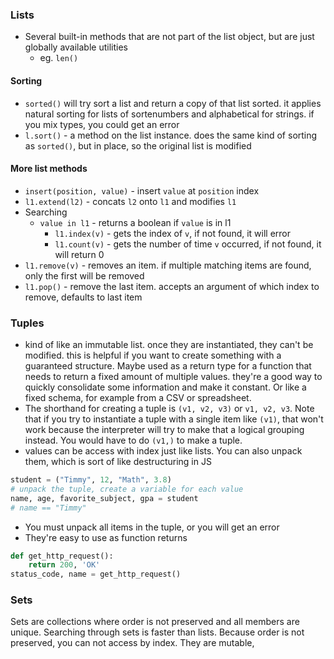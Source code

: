 ### Lists
* Several built-in methods that are not part of the list object, but are just globally available utilities
  * eg. `len()`

#### Sorting
* `sorted()` will try sort a list and return a copy of that list sorted.  it applies natural sorting for lists of sortenumbers and alphabetical for strings.  if you mix types, you could get an error
* `l.sort()` - a method on the list instance. does the same kind of sorting as `sorted()`, but in place, so the original list is modified

#### More list methods
* `insert(position, value)` - insert `value` at `position` index
* `l1.extend(l2)` - concats `l2` onto `l1` and modifies `l1`
* Searching
  * `value in l1` - returns a boolean if `value` is in l1
	* `l1.index(v)` - gets the index of `v`, if not found, it will error
	* `l1.count(v)` - gets the number of time `v` occurred, if not found, it will return 0
* `l1.remove(v)` - removes an item. if multiple matching items are found, only the first will be removed
* `l1.pop()` - remove the last item.  accepts an argument of which index to remove, defaults to last item

### Tuples
* kind of like an immutable list. once they are instantiated, they can't be modified.  this is helpful if you want to create something with a guaranteed structure.  Maybe used as a return type for a function that needs to return a fixed amount of multiple values.  they're a good way to quickly consolidate some information and make it constant.  Or like a fixed schema, for example from a CSV or spreadsheet.
* The shorthand for creating a tuple is `(v1, v2, v3)` or `v1, v2, v3`.  Note that if you try to instantiate a tuple with a single item like `(v1)`, that won't work because the interpreter will try to make that a logical grouping instead.  You would have to do `(v1,)` to make a tuple.
* values can be access with index just like lists.  You can also unpack them, which is sort of like destructuring in JS
```python
student = ("Timmy", 12, "Math", 3.8)
# unpack the tuple, create a variable for each value
name, age, favorite_subject, gpa = student
# name == "Timmy"
```
* You must unpack all items in the tuple, or you will get an error
* They're easy to use as function returns
```python
def get_http_request():
	return 200, 'OK'
status_code, name = get_http_request()
```

### Sets
Sets are collections where order is not preserved and all members are unique.  Searching through sets is faster than lists.  Because order is not preserved, you can not access by index.  They are mutable, 